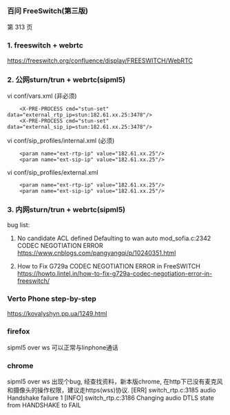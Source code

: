 ###  百问 FreeSwitch(第三版)
第 313 页  

### 1. freeswitch + webrtc
https://freeswitch.org/confluence/display/FREESWITCH/WebRTC

### 2. 公网sturn/trun + webrtc(sipml5)
vi conf/vars.xml (非必须)
```
    <X-PRE-PROCESS cmd="stun-set" data="external_rtp_ip=stun:182.61.xx.25:3478"/>  
    <X-PRE-PROCESS cmd="stun-set" data="external_sip_ip=stun:182.61.xx.25:3478"/>  
```
vi conf/sip_profiles/internal.xml (必须)
```
    <param name="ext-rtp-ip" value="182.61.xx.25"/>
    <param name="ext-sip-ip" value="182.61.xx.25"/>
```
vi conf/sip_profiles/external.xml
```
    <param name="ext-rtp-ip" value="182.61.xx.25"/>
    <param name="ext-sip-ip" value="182.61.xx.25"/>
```

### 3. 内网sturn/trun + webrtc(sipml5)
bug list:

1. No candidate ACL defined Defaulting to wan auto
mod_sofia.c:2342 CODEC NEGOTIATION ERROR 
https://www.cnblogs.com/pangyangqi/p/10240351.html

2. How to Fix G729a CODEC NEGOTIATION ERROR in FreeSWITCH
https://howto.lintel.in/how-to-fix-g729a-codec-negotiation-error-in-freeswitch/


### Verto Phone step-by-step

https://kovalyshyn.pp.ua/1249.html
 

### firefox
sipml5 over ws 可以正常与linphone通话

### chrome
sipml5 over ws 出现个bug, 经查找资料，新本版chrome, 在http下已没有麦克风和摄像头的操作权限，建议走https(wss)协议.
[ERR] switch_rtp.c:3185 audio Handshake failure 1
[INFO] switch_rtp.c:3186 Changing audio DTLS state from HANDSHAKE to FAIL

